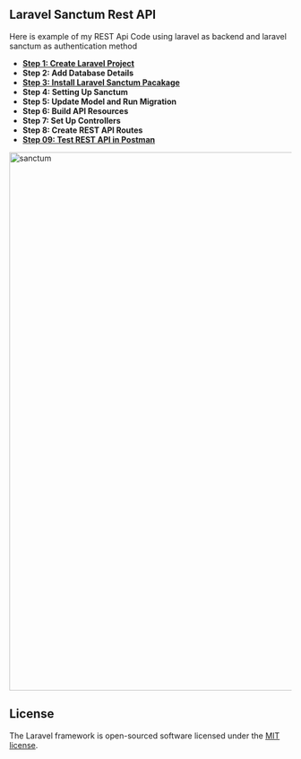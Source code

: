 ## Laravel Sanctum Rest API
Here is example of my REST Api Code using laravel as backend and laravel sanctum as authentication method

- **[Step 1: Create Laravel Project](https://laravel.com/)**
- **Step 2: Add Database Details**
- **[Step 3: Install Laravel Sanctum Pacakage](https://laravel.com/docs/8.x/sanctum#revoking-mobile-api-tokens)**
- **Step 4: Setting Up Sanctum**
- **Step 5: Update Model and Run Migration**
- **Step 6: Build API Resources**
- **Step 7: Set Up Controllers**
- **Step 8: Create REST API Routes**
- **[Step 09: Test REST API in Postman](https://www.postman.com/)**

<img width="960" alt="sanctum" src="https://user-images.githubusercontent.com/76255974/152923113-6d102ee1-f64b-4046-b288-39793fb8bddb.png">

## License

The Laravel framework is open-sourced software licensed under the [MIT license](https://opensource.org/licenses/MIT).
